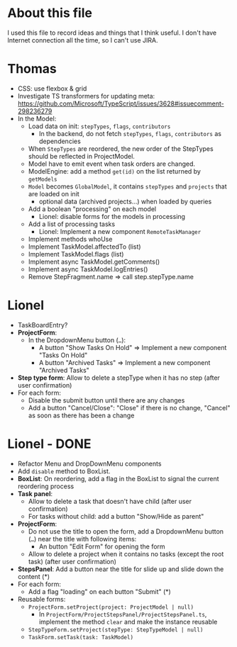 # About this file
I used this file to record ideas and things that I think useful. I don't have Internet connection all
the time, so I can't use JIRA.

# Thomas

- CSS: use flexbox & grid
- Investigate TS transformers for updating meta: https://github.com/Microsoft/TypeScript/issues/3628#issuecomment-298236279
- In the Model:
  - Load data on init: `stepTypes`, `flags`, `contributors`
    - In the backend, do not fetch `stepTypes`, `flags`, `contributors` as dependencies
  - When `StepTypes` are reordered, the new order of the StepTypes should be reflected in ProjectModel.
  - Model have to emit event when task orders are changed.
  - ModelEngine: add a method `get(id)` on the list returned by `getModels`
  - `Model` becomes `GlobalModel`, it contains `stepTypes` and `projects` that are loaded on init
    - optional data (archived projects...) when loaded by queries
  - Add a boolean "processing" on each model
    - Lionel: disable forms for the models in processing
  - Add a list of processing tasks
    - Lionel: Implement a new component `RemoteTaskManager`
  - Implement methods whoUse
  - Implement TaskModel.affectedTo (list)
  - Implement TaskModel.flags (list)
  - Implement async TaskModel.getComments()
  - Implement async TaskModel.logEntries()
  - Remove StepFragment.name => call step.stepType.name


# Lionel
- TaskBoardEntry?
- **ProjectForm**:
  - In the DropdownMenu button (`…`):
    - A button "Show Tasks On Hold" => Implement a new component "Tasks On Hold"
    - A button "Archived Tasks" => Implement a new component "Archived Tasks"
- **Step type form**: Allow to delete a stepType when it has no step (after user confirmation)
- For each form:
  - Disable the submit button until there are any changes
  - Add a button "Cancel/Close": "Close" if there is no change, "Cancel" as soon as there has been a change

# Lionel - DONE

- Refactor Menu and DropDownMenu components
- Add `disable` method to BoxList.
- **BoxList**: On reordering, add a flag in the BoxList to signal the current reordering process
- **Task panel**:
  - Allow to delete a task that doesn't have child (after user confirmation)
  - For tasks without child: add a button "Show/Hide as parent"
- **ProjectForm**:
  - Do not use the title to open the form, add a DropdownMenu button (`…`) near the title with following items:
    - An button "Edit Form" for opening the form
  - Allow to delete a project when it contains no tasks (except the root task) (after user confirmation)
- **StepsPanel**: Add a button near the title for slide up and slide down the content (*)
- For each form:
  - Add a flag "loading" on each button "Submit" (*)
- Reusable forms:
  - `ProjectForm.setProject(project: ProjectModel | null)`
    - In `ProjectForm/ProjectStepsPanel/ProjectStepsPanel.ts`, implement the method `clear` and make the instance reusable
  - `StepTypeForm.setProject(stepType: StepTypeModel | null)`
  - `TaskForm.setTask(task: TaskModel)`

